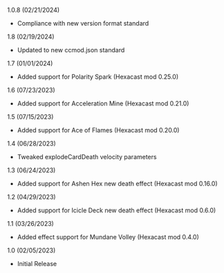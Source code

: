 1.0.8 (02/21/2024)
- Compliance with new version format standard

1.8 (02/19/2024)
- Updated to new ccmod.json standard

1.7 (01/01/2024)
- Added support for Polarity Spark (Hexacast mod 0.25.0)

1.6 (07/23/2023)
- Added support for Acceleration Mine (Hexacast mod 0.21.0)

1.5 (07/15/2023)
- Added support for Ace of Flames (Hexacast mod 0.20.0)

1.4 (06/28/2023)
- Tweaked explodeCardDeath velocity parameters

1.3 (06/24/2023)
- Added support for Ashen Hex new death effect (Hexacast mod 0.16.0)

1.2 (04/29/2023)
- Added support for Icicle Deck new death effect (Hexacast mod 0.6.0)

1.1 (03/26/2023)
- Added effect support for Mundane Volley (Hexacast mod 0.4.0)

1.0 (02/05/2023)
- Initial Release